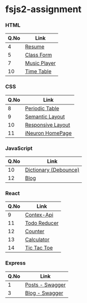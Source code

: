 # fsjs2-assignment

### HTML

| Q.No | Link                                                                          |
| ---- | ----------------------------------------------------------------------------- |
| 4    | [Resume](https://cerulean-churros-2cc0b6.netlify.app/html/resume/)            |
| 5    | [Class Form](https://cerulean-churros-2cc0b6.netlify.app/html/classform/)     |
| 7    | [Music Player](https://cerulean-churros-2cc0b6.netlify.app/html/musicplayer/) |
| 10   | [Time Table](https://cerulean-churros-2cc0b6.netlify.app/html/timetable/)     |

### CSS

| Q.No | Link                                                                                      |
| ---- | ----------------------------------------------------------------------------------------- |
| 8    | [Periodic Table](https://cerulean-churros-2cc0b6.netlify.app/css/periodic%20table/)       |
| 9    | [Semantic Layout](https://cerulean-churros-2cc0b6.netlify.app/css/semantic%20layout/)     |
| 10   | [Responsive Layout](https://cerulean-churros-2cc0b6.netlify.app/css/responsive%20layout/) |
| 11   | [iNeuron HomePage](https://cerulean-churros-2cc0b6.netlify.app/css/ineuron%20homepage/)   |

### JavaScript

| Q.No | Link                                                                                        |
| ---- | ------------------------------------------------------------------------------------------- |
| 10   | [Dictionary (Debounce)](https://cerulean-churros-2cc0b6.netlify.app/javascript/dictionary/) |
| 12   | [Blog](https://cerulean-churros-2cc0b6.netlify.app/javascript/blog/)                        |

### React

| Q.No | Link                                                         |
| ---- | ------------------------------------------------------------ |
| 9    | [Contex-Api](https://enchanting-axolotl-d85a21.netlify.app)  |
| 11   | [Todo Reducer](https://glowing-peony-84ea5d.netlify.app)     |
| 12   | [Counter](https://tubular-tulumba-b2e832.netlify.app)        |
| 13   | [Calculator](https://genuine-quokka-a91119.netlify.app/)     |
| 14   | [Tic Tac Toe](https://animated-sprinkles-e2debb.netlify.app) |

### Express

| Q.No | Link                                                           |
| ---- | -------------------------------------------------------------- |
| 1    | [Posts - Swagger](https://posts-userid007.vercel.app/api-docs) |
| 3    | [Blog - Swagger](https://blog-userid007.vercel.app/api-docs)   |
